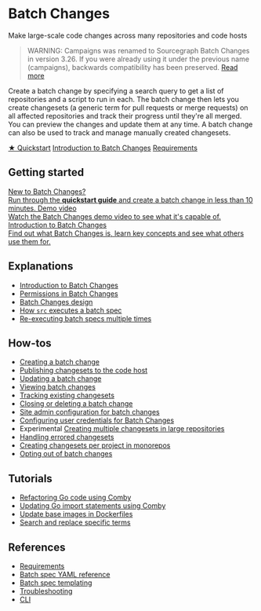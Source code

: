 # Batch Changes

<style>

.markdown-body h2 {
  margin-top: 2em;
}

.markdown-body ul {
  list-style:none;
  padding-left: 1em;
}

.markdown-body ul li {
  margin: 0.5em 0;
}

.markdown-body ul li:before {
  content: '';
  display: inline-block;
  height: 1.2em;
  width: 1em;
  background-size: contain;
  background-repeat: no-repeat;
  background-image: url(batch_changes/file-icon.svg);
  margin-right: 0.5em;
  margin-bottom: -0.29em;
}

body.theme-dark .markdown-body ul li:before {
  filter: invert(50%);
}

</style>

<p class="subtitle">Make large-scale code changes across many repositories and code hosts</p>

> WARNING: Campaigns was renamed to Sourcegraph Batch Changes in version 3.26. If you were already using it under the previous name (campaigns), backwards compatibility has been preserved. [Read more](references/name-change.md)

<p class="lead">
Create a batch change by specifying a search query to get a list of repositories and a script to run in each. The batch change then lets you create changesets (a generic term for pull requests or merge requests) on all affected repositories and track their progress until they're all merged. You can preview the changes and update them at any time. A batch change can also be used to track and manage manually created changesets.
</p>

<div class="cta-group">
<a class="btn btn-primary" href="quickstart">★ Quickstart</a>
<a class="btn" href="explanations/introduction_to_batch_changes">Introduction to Batch Changes</a>
<a class="btn" href="references/requirements">Requirements</a>
</div>

## Getting started

<div class="getting-started">
  <a href="quickstart" class="btn" alt="Run through the Quickstart guide">
   <span>New to Batch Changes?</span>
   </br>
   Run through the <b>quickstart guide</b> and create a batch change in less than 10 minutes.
  </a>

  <a href="https://www.youtube.com/watch?v=eOmiyXIWTCw" class="btn" alt="Watch the Batch Changes demo video">
   <span>Demo video</span>
   </br>
   Watch the Batch Changes demo video to see what it's capable of.
  </a>

  <a href="explanations/introduction_to_batch_changes" class="btn" alt="Read the Introduction to Batch Changes">
   <span>Introduction to Batch Changes</span>
   </br>
   Find out what Batch Changes is, learn key concepts and see what others use them for.
  </a>
</div>

## Explanations

- [Introduction to Batch Changes](explanations/introduction_to_batch_changes.md)
- [Permissions in Batch Changes](explanations/permissions_in_batch_changes.md)
- [Batch Changes design](explanations/batch_changes_design.md)
- [How `src` executes a batch spec](explanations/how_src_executes_a_batch_spec.md)
- [Re-executing batch specs multiple times](explanations/reexecuting_batch_specs_multiple_times.md)

## How-tos

- [Creating a batch change](how-tos/creating_a_batch_change.md)
- [Publishing changesets to the code host](how-tos/publishing_changesets.md)
- [Updating a batch change](how-tos/updating_a_batch_change.md)
- [Viewing batch changes](how-tos/viewing_batch_changes.md)
- [Tracking existing changesets](how-tos/tracking_existing_changesets.md)
- [Closing or deleting a batch change](how-tos/closing_or_deleting_a_batch_change.md)
- [Site admin configuration for batch changes](how-tos/site_admin_configuration.md)
- [Configuring user credentials for Batch Changes](how-tos/configuring_user_credentials.md)
- <span class="badge badge-experimental">Experimental</span> [Creating multiple changesets in large repositories](how-tos/creating_multiple_changesets_in_large_repositories.md)
- [Handling errored changesets](how-tos/handling_errored_changesets.md)
- [Creating changesets per project in monorepos](how-tos/creating_changesets_per_project_in_monorepos.md)
- [Opting out of batch changes](how-tos/opting_out_of_batch_changes.md)

## Tutorials

- [Refactoring Go code using Comby](tutorials/refactor_go_comby.md)
- [Updating Go import statements using Comby](tutorials/updating_go_import_statements.md)
- [Update base images in Dockerfiles](tutorials/update_base_images_in_dockerfiles.md)
- [Search and replace specific terms](tutorials/search_and_replace_specific_terms.md)

## References

- [Requirements](references/requirements.md)
- [Batch spec YAML reference](references/batch_spec_yaml_reference.md)
- [Batch spec templating](references/batch_spec_templating.md)
- [Troubleshooting](references/troubleshooting.md)
- [CLI](../cli/references/batch/index.md)
